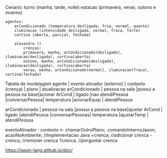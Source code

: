 Cenario:
    turno (manha, tarde, noite)
    estacao (primavera, verao, outono e inverno)

    agentes: 
        arCondicionado (temperatura desligada, fria, normal, quente)
        iluminacao (intensidade desligada, normal, fraca, forte)
        cortina (aberta, parcial, fechada)

        alexandre ()
            crenças: 
            primavera, manha, arCondicionado(desligado), iluminacao(desligada), cortina(aberta)
            outono, manha, arCondicionado(desligado), iluminacao(desligada), cortina(aberta)
            verao, manha, arCondicionado(normal), iluminacao(fraca), cortina(fechada)

Tabela de modelagem
agente         | evento ativador (externo) |   contexto (crença)   |   plano       |   atualizacao 
arCondicionado | pessoa na sala            |possui a pessoa na base|acionar ArCond | ligado
                                           |nao atendiPessoa       |conversarPessoa| temperatura
                                                                   |acionarEquip   | atendiPessoa

arCondicionado | pessoa na sala            |possui a pessoa na base|ajustar ArCond  | ligado
                                           |atendiPessoa           |conversarPessoas| temperatura
                                                                   |ajustarTemp     | atendiPessoa

eventoAtivador : contexto
    <-
    chamarOutroPlano;
    .comandoInternoJason;
    acaoNoAmbiente; //Implementacao Java
    +crenca; //adicionar crenca
    -crenca; //remover crenca
    ?crenca. //perguntar crenca

https://jason-lang.github.io/doc/
